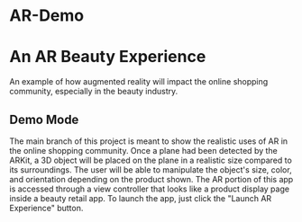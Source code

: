 # AR-Demo
# An AR Beauty Experience

An example of how augmented reality will impact the online shopping community, especially in the beauty industry.

## Demo Mode

The main branch of this project is meant to show the realistic uses of AR in the online shopping community. Once a plane had been detected by the ARKit, 
a 3D object will be placed on the plane in a realistic size compared to its surroundings. The user will be able to manipulate the object's size, color, and orientation depending on the product shown. 
The AR portion of this app is accessed through a view controller that looks like a product display page inside a beauty retail app. To launch the app, just click the "Launch AR Experience" button.


